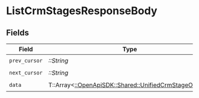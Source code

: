 # ListCrmStagesResponseBody


## Fields

| Field                                                                                                 | Type                                                                                                  | Required                                                                                              | Description                                                                                           |
| ----------------------------------------------------------------------------------------------------- | ----------------------------------------------------------------------------------------------------- | ----------------------------------------------------------------------------------------------------- | ----------------------------------------------------------------------------------------------------- |
| `prev_cursor`                                                                                         | *::String*                                                                                            | :heavy_check_mark:                                                                                    | N/A                                                                                                   |
| `next_cursor`                                                                                         | *::String*                                                                                            | :heavy_check_mark:                                                                                    | N/A                                                                                                   |
| `data`                                                                                                | T::Array<[::OpenApiSDK::Shared::UnifiedCrmStageOutput](../../models/shared/unifiedcrmstageoutput.md)> | :heavy_check_mark:                                                                                    | N/A                                                                                                   |